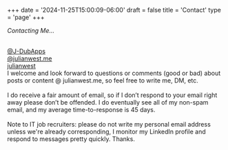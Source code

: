 +++
date = '2024-11-25T15:00:09-06:00'
draft = false
title = 'Contact'
type = 'page'
+++

<i>Contacting Me… </i><br /><br />

  <a href="https://github.com/J-DubApps" target="_blank" class="social_link">
                                <i class="fa-brands fa-github social_icon"></i> @J-DubApps
                            </a><br />
                            <a href="https://bsky.app/profile/julianwest.me" target="_blank" class="social_link">
                                <i class="fa-brands fa-bluesky social_icon"></i> @julianwest.me
                            </a><br />
                            <a href="https://www.linkedin.com/in/julianwest/" target="_blank" class="social_link">
                                <i class="fa-brands fa-linkedin social_icon"></i> julianwest
                            </a>

<br />
<div style="font-size: 14px;">
I welcome and look forward to questions or comments (good or bad) about posts or content @ julianwest.me, so feel free to write me, DM, etc.<br /><br />
I do receive a fair amount of email, so if I don’t respond to your email right away please don’t be offended. I do eventually see all of my non-spam email, and my average time-to-response is 45 days.<br /><br />
Note to IT job recruiters: please do not write my personal email address unless we're already corresponding, I monitor my <a href="https://www.linkedin.com/in/julianwest" style="text-decoration: none;">LinkedIn profile </a>and respond to messages pretty quickly. Thanks.
</div>